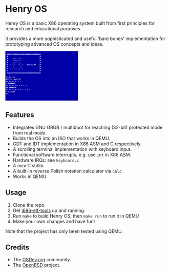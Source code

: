# Henry OS

Henry OS is a basic X86 operating system built from first principles for research and educational purposes.

It provides a more sophisticated and useful 'bare bones' implementation for prototyping advanced OS concepts and ideas.


<img src="henryos_screenshot.png" alt="Henry OS screenshot" width="45%" height="45%" />

## Features

+ Integrates GNU GRUB / multiboot for reaching (32-bit) protected mode from real mode.
+ Builds the OS into an ISO that works in QEMU.
+ GDT and IDT implementation in X86 ASM and C respectively.
+ A scrolling terminal implementation with keyboard input.
+ Functional software interrupts, e.g. use `int` in X86 ASM.
+ Hardware IRQs: see `keyboard.c`
+ A mini C stdlib.
+ A built-in reverse Polish notation calculator via `calc`
+ Works in QEMU.

## Usage

1. Clone the repo.
2. Get [i686-elf-tools](https://github.com/lordmilko/i686-elf-tools) up and running.
3. Run `make` to build Henry OS, then `make run` to run it in QEMU
4. Make your own changes and have fun!

Note that the project has only been tested using QEMU.

## Credits

+ The [OSDev.org](https://osdev.org) community.
+ The [OpenBSD](www.openbsd.org) project.